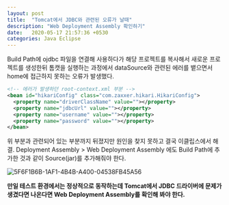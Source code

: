 ```yaml
---
layout: post
title:  "Tomcat에서 JDBC와 관련된 오류가 날때"
description: "Web Deployment Assembly 확인하기"
date:   2020-05-17 21:57:36 +0530
categories: Java Eclipse
---
```

Build Path에 ojdbc 파일을 연결해 사용하다가 해당 프로젝트를 복사해서 새로운 프로젝트를 생성한뒤 톰캣을 실행하는 과정에서 dataSource와 관련된 에러를 뱉으면서 home에 접근하지 못하는 오류가 발생했다.


```xml
<!-- 에러가 발생하던 root-context.xml 부분 -->
<bean id="hikariConfig" class="com.zaxxer.hikari.HikariConfig">
  <property name="driverClassName" value=""></property>
  <property name="jdbcUrl" value=""></property>
  <property name="username" value=""></property>
  <property name="password" value=""></property>
</bean>
```

위 부분과 관련되어 있는 부분까지 뒤졌지만 원인을 찾지 못하고 결국 이클립스에서 해결.
Deployment Assembly > Web Deployment Assembly 에도 Build Path에 추가한 것과 같이 Source(jar)를 추가해줘야 한다.  

![5F6F1B6B-1AF1-4B4B-A400-04538FB45A56](https://user-images.githubusercontent.com/18201794/82147903-f36b6800-988b-11ea-8b02-611fbd76a63e.png)


**만일 테스트 환경에서는 정상적으로 동작하는데 Tomcat에서 JDBC 드라이버에 문제가 생겼다면 나온다면 Web Deployment Assembly를 확인해 봐야 한다.**

